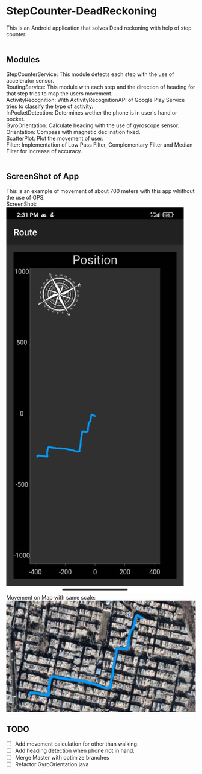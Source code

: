 # StepCounter-DeadReckoning
This is an Android application that solves Dead reckoning with help of step counter.<br/>
<br/>
## Modules
StepCounterService: This module detects each step with the use of accelerator sensor.<br/>
RoutingService: This module with each step and the direction of heading for that step tries to map the users movement.<br/>
ActivityRecognition: With ActivityRecognitionAPI of Google Play Service tries to classify the type of activity.<br/>
InPocketDetection: Determines wether the phone is in user's hand or pocket.<br/>
GyroOrientation: Calculate heading with the use of gyroscope sensor.<br/>
Orientation: Compass with magnetic declination fixed.<br/>
ScatterPlot: Plot the movement of user.<br/>
Filter: Implementation of Low Pass Filter, Complementary Filter and Median Filter for increase of accuracy.<br/>
<br/>
## ScreenShot of App
This is an example of movement of about 700 meters with this app whithout the use of GPS.<br/>
ScreenShot:<br/>
![ScreenShot](https://github.com/PSS1998/StepCounter-DeadReckoning/blob/master/Reports/ScreenShot.png?raw=true)
<br/>Movement on Map with same scale:<br/>
![Map](https://github.com/PSS1998/StepCounter-DeadReckoning/blob/master/Reports/map.png?raw=true)
<br/>
## TODO
- [ ] Add movement calculation for other than walking.
- [ ] Add heading detection when phone not in hand.
- [ ] Merge Master with optimize branches
- [ ] Refactor GyroOrientation.java
